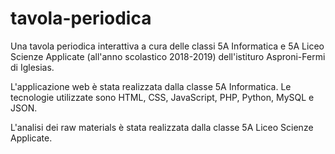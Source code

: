 # tavola-periodica
Una tavola periodica interattiva a cura delle classi 5A Informatica e 5A Liceo Scienze Applicate (all'anno scolastico 2018-2019) dell'istituro Asproni-Fermi di Iglesias.

L'applicazione web è stata realizzata dalla classe 5A Informatica. Le tecnologie utilizzate sono HTML, CSS, JavaScript, PHP, Python, MySQL e JSON.

L'analisi dei raw materials è stata realizzata dalla classe 5A Liceo Scienze Applicate.

